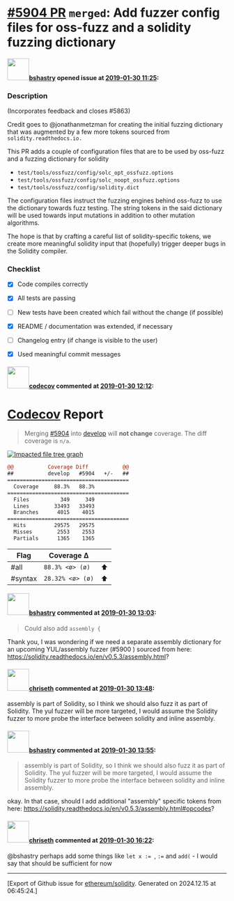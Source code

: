 # [\#5904 PR](https://github.com/ethereum/solidity/pull/5904) `merged`: Add fuzzer config files for oss-fuzz and a solidity fuzzing dictionary

#### <img src="https://avatars.githubusercontent.com/u/2388185?v=4" width="50">[bshastry](https://github.com/bshastry) opened issue at [2019-01-30 11:25](https://github.com/ethereum/solidity/pull/5904):

### Description

(Incorporates feedback and closes #5863)

Credit goes to @jonathanmetzman for creating the initial fuzzing dictionary that was augmented by a few more tokens sourced from `solidity.readthedocs.io.`

This PR adds a couple of configuration files that are to be used by oss-fuzz and a fuzzing dictionary for solidity
  - `test/tools/ossfuzz/config/solc_opt_ossfuzz.options`
  - `test/tools/ossfuzz/config/solc_noopt_ossfuzz.options`
  - `test/tools/ossfuzz/config/solidity.dict`

The configuration files instruct the fuzzing engines behind oss-fuzz to use the dictionary towards fuzz testing. The string tokens in the said dictionary will be used towards input mutations in addition to other mutation algorithms.

The hope is that by crafting a careful list of solidity-specific tokens, we create more meaningful solidity input that (hopefully) trigger deeper bugs in the Solidity compiler.

### Checklist
- [x] Code compiles correctly
- [x] All tests are passing
- [ ] New tests have been created which fail without the change (if possible)
- [x] README / documentation was extended, if necessary
- [ ] Changelog entry (if change is visible to the user)
- [x] Used meaningful commit messages


#### <img src="https://avatars.githubusercontent.com/in/254?v=4" width="50">[codecov](https://github.com/apps/codecov) commented at [2019-01-30 12:12](https://github.com/ethereum/solidity/pull/5904#issuecomment-458922349):

# [Codecov](https://codecov.io/gh/ethereum/solidity/pull/5904?src=pr&el=h1) Report
> Merging [#5904](https://codecov.io/gh/ethereum/solidity/pull/5904?src=pr&el=desc) into [develop](https://codecov.io/gh/ethereum/solidity/commit/345aa0105b8b836d728cf747fe81aa7eda7830db?src=pr&el=desc) will **not change** coverage.
> The diff coverage is `n/a`.

[![Impacted file tree graph](https://codecov.io/gh/ethereum/solidity/pull/5904/graphs/tree.svg?width=650&token=87PGzVEwU0&height=150&src=pr)](https://codecov.io/gh/ethereum/solidity/pull/5904?src=pr&el=tree)

```diff
@@           Coverage Diff           @@
##           develop   #5904   +/-   ##
=======================================
  Coverage     88.3%   88.3%           
=======================================
  Files          349     349           
  Lines        33493   33493           
  Branches      4015    4015           
=======================================
  Hits         29575   29575           
  Misses        2553    2553           
  Partials      1365    1365
```

| Flag | Coverage Δ | |
|---|---|---|
| #all | `88.3% <ø> (ø)` | :arrow_up: |
| #syntax | `28.32% <ø> (ø)` | :arrow_up: |

#### <img src="https://avatars.githubusercontent.com/u/2388185?v=4" width="50">[bshastry](https://github.com/bshastry) commented at [2019-01-30 13:03](https://github.com/ethereum/solidity/pull/5904#issuecomment-458935928):

> Could also add `assembly {`

Thank you, I was wondering if we need a separate assembly dictionary for an upcoming YUL/assembly fuzzer (#5900 ) sourced from here: https://solidity.readthedocs.io/en/v0.5.3/assembly.html?

#### <img src="https://avatars.githubusercontent.com/u/9073706?v=4" width="50">[chriseth](https://github.com/chriseth) commented at [2019-01-30 13:48](https://github.com/ethereum/solidity/pull/5904#issuecomment-458949393):

assembly is part of Solidity, so I think we should also fuzz it as part of Solidity. The yul fuzzer will be more targeted, I would assume the Solidity fuzzer to more probe the interface between solidity and inline assembly.

#### <img src="https://avatars.githubusercontent.com/u/2388185?v=4" width="50">[bshastry](https://github.com/bshastry) commented at [2019-01-30 13:55](https://github.com/ethereum/solidity/pull/5904#issuecomment-458952057):

> assembly is part of Solidity, so I think we should also fuzz it as part of Solidity. The yul fuzzer will be more targeted, I would assume the Solidity fuzzer to more probe the interface between solidity and inline assembly.

okay. In that case, should I add additional "assembly" specific tokens from here: https://solidity.readthedocs.io/en/v0.5.3/assembly.html#opcodes?

#### <img src="https://avatars.githubusercontent.com/u/9073706?v=4" width="50">[chriseth](https://github.com/chriseth) commented at [2019-01-30 16:22](https://github.com/ethereum/solidity/pull/5904#issuecomment-459007693):

@bshastry perhaps add some things like `let x := `, `:=` and `add(` - I would say that should be sufficient for now


-------------------------------------------------------------------------------



[Export of Github issue for [ethereum/solidity](https://github.com/ethereum/solidity). Generated on 2024.12.15 at 06:45:24.]
